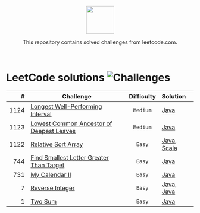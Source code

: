 <p align="center">
    <a href="https://leetcode.com/">
        <img height=75 src="https://miro.medium.com/max/1400/0*GePc7lo4CF4A3guP.png">
    </a>
</p>
<p align="center">This repository contains solved challenges from leetcode.com. </p><br>

<!-- 
![Language](https://img.shields.io/badge/Language-Java_8-7873ae.svg)
![Language](https://img.shields.io/badge/Language-Python_3-7873ae.svg)
![Language](https://img.shields.io/badge/Language-Groovy_2.5.6-7873ae.svg)
![Language](https://img.shields.io/badge/Language-Javascript-7873ae.svg)
![Language](https://img.shields.io/badge/Language-Scala_2.12.8-7873ae.svg)
![Language](https://img.shields.io/badge/Language-Bash-7873ae.svg)
-->
  

LeetCode solutions ![Challenges](https://img.shields.io/badge/Challenges-7_solved-orange.svg)
=====   


| #   | Challenge                                                                                                                   |   Difficulty  |  Solution |
|-----:|------------------------------------------------------------------------------------------------------------------------|:-------------:|:---------|
| 1124   | [Longest Well-Performing Interval](https://leetcode.com/problems/longest-well-performing-interval/)                      |     `Medium`    | [Java](relativeSortArray/RelativeSortArray.java) |
| 1123   | [Lowest Common Ancestor of Deepest Leaves](https://leetcode.com/problems/lowest-common-ancestor-of-deepest-leaves/)      |     `Medium`    | [Java](relativeSortArray/RelativeSortArray.java) |
| 1122   | [Relative Sort Array](https://leetcode.com/problems/relative-sort-array/)                                                |     `Easy`      | [Java](relativeSortArray/RelativeSortArray.java), [Scala](relativeSortArray/RelativeSortArrayS.scala) |
| 744    | [Find Smallest Letter Greater Than Target](https://leetcode.com/problems/find-smallest-letter-greater-than-target/)      |     `Easy`      | [Java](findSmallestLetterGreaterThanTarget/FindSmallestLetterGreaterThanTarget.java) |
| 731    | [My Calendar II](https://leetcode.com/problems/my-calendar-ii/)                                                          |     `Easy`      | [Java](myCalendarTwo/MyCalendarTwo.java) |
| 7      | [Reverse Integer](https://leetcode.com/problems/reverse-integer/)                                                        |     `Easy`      | [Java](reverseInteger/ReverseInteger.java), [Java](reverseInteger/ReverseIntegerS.scala) |
| 1      | [Two Sum](https://leetcode.com/problems/two-sum/)                                                                        |     `Easy`      | [Java](twoSum/TwoSum.java) |

